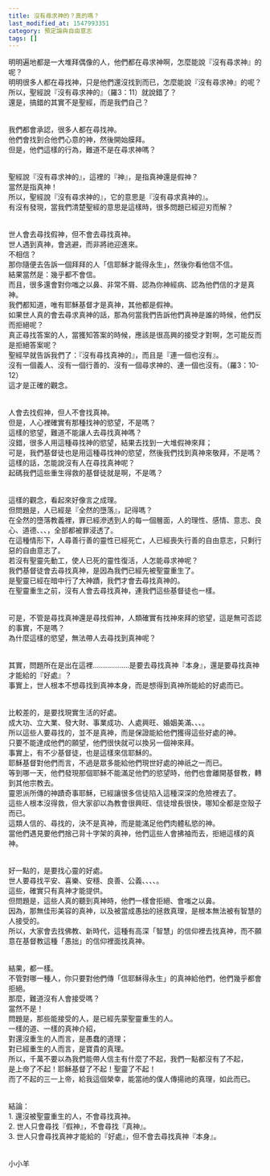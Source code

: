 ```yaml
---
title: 沒有尋求神的？真的嗎？
last_modified_at: 1547993351
category: 預定論與自由意志
tags: []
---
```


明明遍地都是一大堆拜偶像的人，他們都在尋求神啊，怎麼能說『沒有尋求神』的呢？<br>明明很多人都在尋找神，只是他們還沒找到而已，怎麼能說『沒有尋求神』的呢？<br><!--more-->所以，聖經說『沒有尋求神的』（羅3：11）就說錯了？<br>還是，搞錯的其實不是聖經，而是我們自己？<br><br><br>我們都會承認，很多人都在尋找神。<br>他們會找到合他們心意的神，然後開始膜拜。<br>但是，他們這樣的行為，難道不是在尋求神嗎？<br><br><br>聖經說『沒有尋求神的』，這裡的『神』，是指真神還是假神？<br>當然是指真神！<br>所以，聖經說『沒有尋求神的』，它的意思是『沒有尋求真神的』。<br>有沒有發現，當我們清楚聖經的意思是這樣時，很多問題已經迎刃而解？<br><br><br>世人會去尋找假神，但不會去尋找真神。<br>世人遇到真神，會逃避，而非將祂迎進來。<br>不相信？<br>那你隨便去告訴一個拜拜的人「信耶穌才能得永生」，然後你看他信不信。<br>結果當然是：幾乎都不會信。<br>而且，很多還會對你嗤之以鼻、非常不屑、認為你神經病、認為他們信的才是真神。<br>我們都知道，唯有耶穌基督才是真神，其他都是假神。<br>如果世人真的會去尋求真神的話，那為何當我們告訴他們真神是誰的時候，他們反而拒絕呢？<br>真正尋找答案的人，當獲知答案的時候，應該是很高興的接受才對啊，怎可能反而是拒絕答案呢？<br>聖經早就告訴我們了：『沒有尋找真神的』，而且是『連一個也沒有』。<br>沒有一個義人、沒有一個行善的、沒有一個尋求神的、連一個也沒有。（羅3：10-12）<br>這才是正確的觀念。<br><br><br>人會去找假神，但人不會找真神。<br>但是，人心裡確實有那種找神的慾望，不是嗎？<br>這樣的慾望，難道不能讓人去尋找真神嗎？<br>沒錯，很多人用這種尋找神的慾望，結果去找到一大堆假神來拜；<br>可是，我們基督徒也是用這種尋找神的慾望，然後我們找到真神來敬拜，不是嗎？<br>這樣的話，怎能說沒有人在尋找真神呢？<br>起碼我們這些重生得救的基督徒就是啊，不是嗎？<br><br><br>這樣的觀念，看起來好像言之成理。<br>但問題是，人已經是『全然的墮落』，記得嗎？<br>在全然的墮落教義裡，罪已經滲透到人的每一個層面，人的理性、感情、意志、良心、道德、、、，全部都被罪浸透了。<br>在這種情形下，人尋善行善的靈性已經死亡，人已經喪失行善的自由意志，只剩行惡的自由意志了。<br>若沒有聖靈先動工，使人已死的靈性復活，人怎能尋求神呢？<br>我們基督徒會去尋找真神，是因為我們已經先被聖靈重生了。<br>是聖靈已經在暗中行了大神蹟，我們才會去尋找真神的。<br>在聖靈重生之前，沒有人會去尋找真神，連我們這些基督徒也一樣。<br><br><br>可是，不管是尋找真神還是尋找假神，人類確實有找神來拜的慾望，這是無可否認的事實，不是嗎？<br>為什麼這樣的慾望，無法帶人去尋找到真神呢？<br><br><br>其實，問題所在是出在這裡………………是要去尋找真神『本身』，還是要尋找真神才能給的『好處』？<br>事實上，世人根本不想尋找到真神本身，而是想得到真神所能給的好處而已。<br><br><br>比較差的，是要找現實生活的好處。<br>成大功、立大業、發大財、事業成功、人處興旺、婚姻美滿、、、。<br>所以這些人要尋找的，並不是真神，而是保證能給他們獲得這些好處的神。<br>只要不能達成他們的願望，他們很快就可以換另一個神來拜。<br>事實上，有不少基督徒，也是這樣來信耶穌的。<br>耶穌基督對他們而言，不過是眾多能給他們現世好處的神祇之一而已。<br>等到哪一天，他們發現那個耶穌不能滿足他們的慾望時，他們也會離開基督教，轉到其他宗教去。<br>靈恩派所傳的神蹟奇事耶穌，已經讓很多信徒陷入這種深深的危險裡去了。<br>這些人根本沒得救，但大家卻以為教會很興旺、信徒增長很快，哪知全都是空殼子而已。<br>這類人信的、尋找的，決不是真神，而是能滿足他們肉體私慾的神。<br>當他們遇見要他們捨己背十字架的真神，他們這些人會拂袖而去，拒絕這樣的真神。<br><br><br>好一點的，是要找心靈的好處。<br>世人要尋找平安、喜樂、安穩、良善、公義、、、、。<br>這些，確實只有真神才能提供。<br>但問題是，這些人真的聽到真神時，他們一樣會拒絕、會嗤之以鼻。<br>因為，那無佳形美容的真神，以及被當成愚拙的拯救真理，是根本無法被有智慧的人接受的。<br>所以，大家會去找佛教、新時代，這種有高深「智慧」的信仰裡去找真神，而不願意在基督教這種「愚拙」的信仰裡面找真神。<br><br><br>結果，都一樣。<br>不管對哪一種人，你只要對他們傳「信耶穌得永生」的真神給他們，他們幾乎都會拒絕。<br>那麼，難道沒有人會接受嗎？<br>當然不是！<br>問題是，那些能接受的人，是已經先蒙聖靈重生的人。<br>一樣的道、一樣的真神介紹，<br>對還沒重生的人而言，是愚蠢的道理；<br>對已經重生的人而言，是寶貴的真理。<br>所以，千萬不要以為我們能帶人信主有什麼了不起，我們一點都沒有了不起，<br>是上帝了不起！耶穌基督了不起！聖靈了不起！<br>而了不起的三一上帝，給我這個榮幸，能當祂的僕人傳揚祂的真理，如此而已。<br><br><br>結論：<br>1.	還沒被聖靈重生的人，不會尋找真神。<br>2.	世人只會尋找『假神』，不會尋找『真神』。<br>3.	世人只會尋找真神才能給的『好處』，但不會去尋找真神『本身』。<br><br><br>小小羊<br><br><br><p>&nbsp;</p><br><br>

